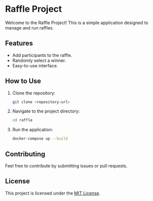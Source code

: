 # Raffle Project

Welcome to the Raffle Project! This is a simple application designed to manage and run raffles.

## Features

- Add participants to the raffle.
- Randomly select a winner.
- Easy-to-use interface.

## How to Use

1. Clone the repository:
    ```bash
    git clone <repository-url>
    ```
2. Navigate to the project directory:
    ```bash
    cd raffle
    ```
3. Run the application:
    ```bash
    docker-compose up --build
    ```

## Contributing

Feel free to contribute by submitting issues or pull requests.

## License

This project is licensed under the [MIT License](LICENSE).
